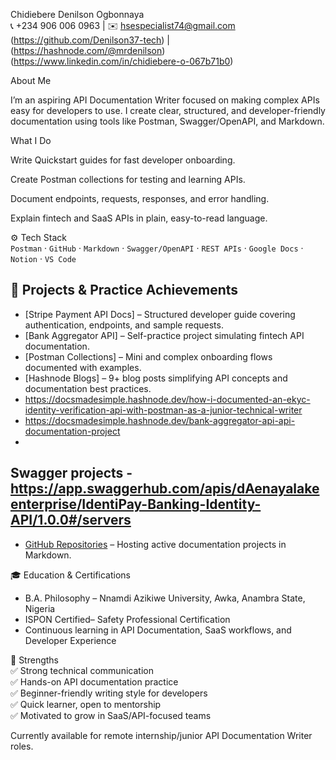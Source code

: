  Chidiebere Denilson Ogbonnaya  
📞 +234 906 006 0963 | ✉️ hsespecialist74@gmail.com  
(https://github.com/Denilson37-tech) | (https://hashnode.com/@mrdenilson)
(https://www.linkedin.com/in/chidiebere-o-067b71b0)

 About Me  
 
I’m an aspiring API Documentation Writer focused on making complex APIs easy for developers to use.
I create clear, structured, and developer-friendly documentation using tools like Postman, Swagger/OpenAPI, and Markdown.

What I Do

Write Quickstart guides for fast developer onboarding.

Create Postman collections for testing and learning APIs.

Document endpoints, requests, responses, and error handling.

Explain fintech and SaaS APIs in plain, easy-to-read language.
  

 ⚙️ Tech Stack  
`Postman` · `GitHub` · `Markdown` · `Swagger/OpenAPI` · `REST APIs` · `Google Docs` · `Notion` · `VS Code`

## 🚀 Projects & Practice Achievements  
- [Stripe Payment API Docs] – Structured developer guide covering authentication, endpoints, and sample requests.  
- [Bank Aggregator API] – Self-practice project simulating fintech API documentation.  
- [Postman Collections] – Mini and complex onboarding flows documented with examples.  
- [Hashnode Blogs] – 9+ blog posts simplifying API concepts and documentation best practices.
- https://docsmadesimple.hashnode.dev/how-i-documented-an-ekyc-identity-verification-api-with-postman-as-a-junior-technical-writer
- https://docsmadesimple.hashnode.dev/bank-aggregator-api-api-documentation-project
-
Swagger projects
-https://app.swaggerhub.com/apis/dAenayalakeenterprise/IdentiPay-Banking-Identity-API/1.0.0#/servers
- 
- [GitHub Repositories](https://github.com/Denilson37-tech) – Hosting active documentation projects in Markdown.  

🎓 Education & Certifications  
- B.A. Philosophy – Nnamdi Azikiwe University, Awka, Anambra State, Nigeria  
- ISPON Certified– Safety Professional Certification  
- Continuous learning in API Documentation, SaaS workflows, and Developer Experience  

🌟 Strengths  
✅ Strong technical communication  
✅ Hands-on API documentation practice  
✅ Beginner-friendly writing style for developers  
✅ Quick learner, open to mentorship  
✅ Motivated to grow in SaaS/API-focused teams  

Currently available for remote internship/junior API Documentation Writer roles.
